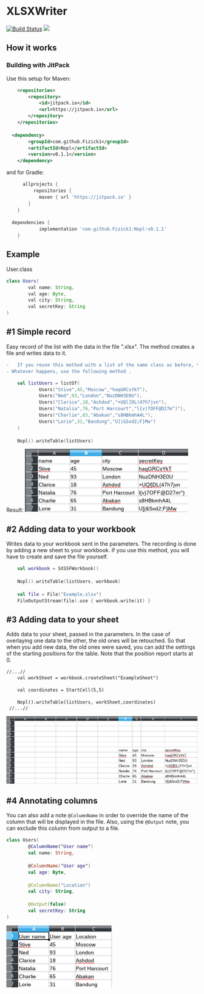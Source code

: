 # XLSXWriter
[![Build Status](https://travis-ci.com/Fizick1/Nopl.svg?branch=master)](https://travis-ci.com/Fizick1/Nopl)
[![](https://jitpack.io/v/Fizick1/Nopl.svg)](https://jitpack.io/#Fizick1/Nopl)

## How it works
### Building with JitPack
Use this setup for Maven:
```xml
	<repositories>
		<repository>
		    <id>jitpack.io</id>
		    <url>https://jitpack.io</url>
		</repository>
	</repositories>

  <dependency>
	    <groupId>com.github.Fizick1</groupId>
	    <artifactId>Nopl</artifactId>
	    <version>v0.1.1</version>
	</dependency>
```
and for Gradle:
```groovy
	  allprojects {
		  repositories {
			maven { url 'https://jitpack.io' }
		}
	}
  
  dependencies {
	        implementation 'com.github.Fizick1:Nopl:v0.1.1'
	}
```


## Example

  User.class
```java
class Users(
        val name: String,
        val age: Byte,
        val city: String,
        val secretKey: String
)
```
## #1 Simple record
Easy record of the list with the data in the file ".xlsx". The method creates a file and writes data to it.
```diff
-   If you reuse this method with a list of the same class as before, the old file will be overwritten. 
- Whatever happens, use the following method .
```
```kotlin
    val listUsers = listOf(
            Users("Stive",45,"Moscow","haqGRCsYkT"),
            Users("Ned",93,"London","NuzDNH3E0U"),
            Users("Clarice",18,"Ashdod","+UQl]DL(47h7jvn"),
            Users("Natalia",76,"Port Harcourt","l{v)7OFF@D27m^)"),
            Users("Charlie",65,"Abakan","s8HBkmhA4L"),
            Users("Lorie",31,"Bandung","U]|&Sxd2;F}Mw")
    )
        
    Nopl().writeTable(listUsers)
```
Result:
![Result](Example1.png "Example 1")

## #2 Adding data to your workbook
Writes data to your workbook sent in the parameters. The recording is done by adding a new sheet to your workbook.
  If you use this method, you will have to create and save the file yourself.
```kotlin
    val workbook = SXSSFWorkbook()

    Nopl().writeTable(listUsers, workbook)
    
    val file = File("Example.xlsx")
    FileOutputStream(file).use { workbook.write(it) }
```

## #3 Adding data to your sheet
Adds data to your sheet, passed in the parameters. In the case of overlaying one data to the other, the old ones will be retouched. So that when you add new data, the old ones were saved, you can add the settings of the starting positions for the table. Note that the position report starts at 0.
```kotli
//...//
    val workSheet = workbook.createSheet("ExampleSheet")

    val coordinates = StartCell(5,5) 
    
    Nopl().writeTable(listUsers, workSheet,coordinates)
 //...//
```
![Result](Example2.png "Example 2")

## #4 Annotating columns
You can also add a note `@ColumnName` in order to override the name of the column that will be displayed in the file. Also, using the `@Output` note, you can exclude this column from output to a file.

```kotlin
class Users(
        @ColumnName("User name")
        val name: String,

        @ColumnName("User age")
        val age: Byte,

        @ColumnName("Location")
        val city: String,

        @Output(false)
        val secretKey: String
)
```
![Result](Example3.png "Example 3")




